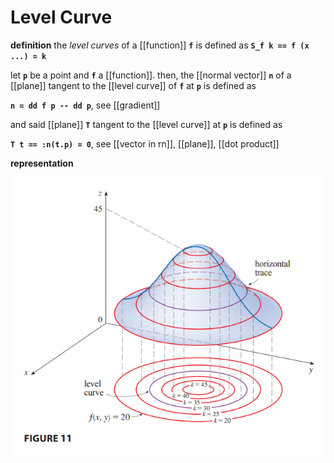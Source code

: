 # Level Curve

**definition** the _level curves_ of a [[function]] **`f`** is defined as **`S_f k == f (x ...) = k`**

let **`p`** be a point and **`f`** a [[function]]. then, the [[normal vector]] **`n`** of a [[plane]] tangent to the [[level curve]] of **`f`** at **`p`** is defined as

**`n = dd f p -- dd p`**, see [[gradient]]

and said [[plane]] **`T`** tangent to the [[level curve]] at **`p`** is defined as

**`T t == :n(t.p) = 0`**, see [[vector in rn]], [[plane]], [[dot product]]

**representation**

![](20220912132034.png)
